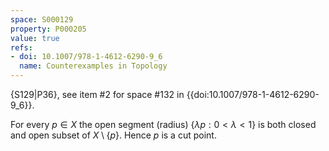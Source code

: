 ```yaml
---
space: S000129
property: P000205
value: true
refs:
- doi: 10.1007/978-1-4612-6290-9_6
  name: Counterexamples in Topology
---
```


{S129|P36}, see item #2 for space #132 in {{doi:10.1007/978-1-4612-6290-9_6}}.

For every $p\in X$ the open segment (radius) $\{\lambda p: 0< \lambda < 1 \}$ is both closed and open subset of $X\setminus\{p\}$. Hence $p$ is a cut point.
